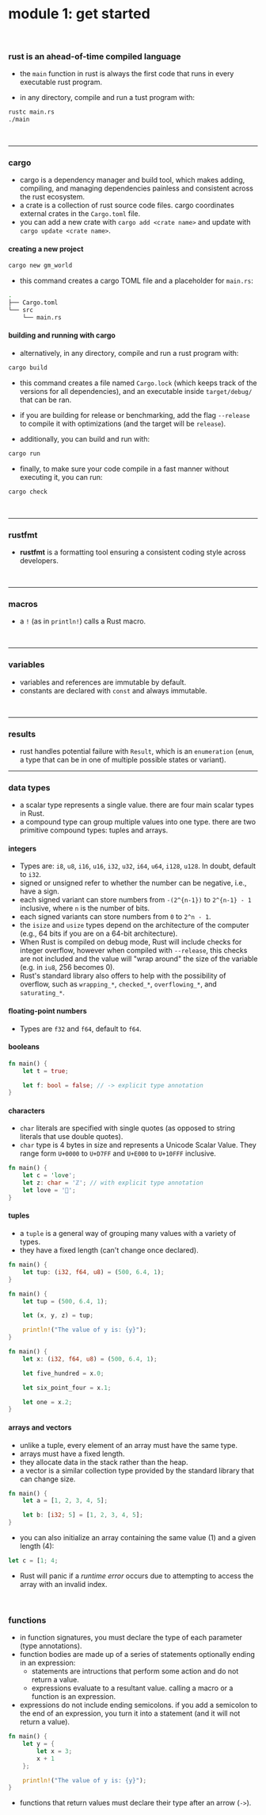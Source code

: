 # module 1: get started

<br>


### rust is an ahead-of-time compiled language

* the `main` function in rust is always the first code that runs in every executable rust program.

* in any directory, compile and run a tust program with:


```sh
rustc main.rs
./main
```


<br>

---

### cargo

* cargo is a dependency manager and build tool, which makes adding, compiling, and managing dependencies painless and consistent across the rust ecosystem.
* a crate is a collection of rust source code files. cargo coordinates external crates in the `Cargo.toml` file. 
* you can add a new crate with `cargo add <crate name>` and update with `cargo update <crate name>`.


#### creating a new project

```sh
cargo new gm_world
```

* this command creates a cargo TOML file and a placeholder for `main.rs`:

```sh
.
├── Cargo.toml
└── src
    └── main.rs
```


#### building and running with cargo

* alternatively, in any directory, compile and run a rust program with:


```sh
cargo build
```

* this command creates a file named `Cargo.lock` (which keeps track of the versions for all dependencies), and an executable inside `target/debug/` that can be ran. 

* if you are building for release or benchmarking, add the flag `--release` to compile it with optimizations (and the target will be `release`).

* additionally, you can build and run with:

```sh
cargo run
```

* finally, to make sure your code compile in a fast manner without executing it, you can run:

```sh
cargo check
```



<br>

---

### rustfmt

* **rustfmt** is a formatting tool ensuring a consistent coding style across developers.

<br>

---

### macros

* a `!` (as in `println!`) calls a Rust macro.

<br>

---

### variables

* variables and references are immutable by default.
* constants are declared with `const` and always immutable.

<br>

----

### results

* rust handles potential failure with `Result`, which is an `enumeration` (`enum`, a type that can be in one of multiple possible states or variant).

----

### data types

* a scalar type represents a single value. there are four main scalar types in Rust.
* a compound type can group multiple values into one type. there are two primitive compound types: tuples and arrays.

#### integers

* Types are: `i8`, `u8`, `i16`, `u16`, `i32`, `u32`, `i64`, `u64`, `i128`, `u128`. In doubt, default to `i32`.
* signed or unsigned refer to whether the number can be negative, i.e., have a sign.
* each signed variant can store numbers from `-(2^{n-1})` to `2^{n-1} - 1` inclusive, where `n` is the number of bits.
* each signed variants can store numbers from `0` to `2^n - 1`.
* the `isize` and `usize` types depend on the architecture of the computer (e.g., 64 bits if you are on a 64-bit architecture).
* When Rust is compiled on debug mode, Rust will include checks for integer overflow, however when compiled with `--release`, this checks are not included and the value will "wrap around" the size of the variable (e.g. in `iu8`, 256 becomes 0).
* Rust's standard library also offers to help with the possibility of overflow, such as `wrapping_*`, `checked_*`, `overflowing_*`, and `saturating_*`.



#### floating-point numbers

* Types are `f32` and `f64`, default to `f64`.

#### booleans

```rust
fn main() {
    let t = true;

    let f: bool = false; // -> explicit type annotation
}
```

#### characters

* `char` literals are specified with single quotes (as opposed to string literals that use double quotes).
* `char` type is 4 bytes in size and represents a Unicode Scalar Value. They range form `U+0000` to `U+D7FF` and `U+E000` to `U+10FFF` inclusive.

```rust
fn main() {
    let c = 'love';
    let z: char = 'ℤ'; // with explicit type annotation
    let love = '🖤';
}
```

#### tuples

* a `tuple` is a general way of grouping many values with a variety of types.
* they have a fixed length (can't change once declared).

```rust
fn main() {
    let tup: (i32, f64, u8) = (500, 6.4, 1);
}
```

```rust
fn main() {
    let tup = (500, 6.4, 1);

    let (x, y, z) = tup;

    println!("The value of y is: {y}");
}
```

```rust
fn main() {
    let x: (i32, f64, u8) = (500, 6.4, 1);

    let five_hundred = x.0;

    let six_point_four = x.1;

    let one = x.2;
}
```

#### arrays and vectors

* unlike a tuple, every element of an array must have the same type.
* arrays must have a fixed length.
* they allocate data in the stack rather than the heap.
* a vector is a similar collection type provided by the standard library that can change size.

```rust
fn main() {
    let a = [1, 2, 3, 4, 5];

    let b: [i32; 5] = [1, 2, 3, 4, 5];
}
```

* you can also initialize an array containing the same value (1) and a given length (4):

```rust
let c = [1; 4;
```

* Rust will panic if a *runtime error* occurs due to attempting to access the array with an invalid index.

<br>

### functions

* in function signatures, you must declare the type of each parameter (type annotations).
* function bodies are made up of a series of statements optionally ending in an expression:
    - statements are intructions that perform some action and do not return a value.
    - expressions evaluate to a resultant value. calling a macro or a function is an expression.
* expressions do not include ending semicolons. if you add a semicolon to the end of an expression, you turn it into a statement (and it will not return a value).

```rust
fn main() {
    let y = {
        let x = 3;
        x + 1
    };

    println!("The value of y is: {y}");
}
```

* functions that return values must declare their type after an arrow (`->`).